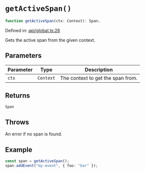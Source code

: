 # `getActiveSpan()`

```ts
function getActiveSpan(ctx: Context): Span;
```

Defined in: [api/global.ts:28](https://github.com/adobe/aio-lib-telemetry/tree/main/source/api/global.ts#L28)

Gets the active span from the given context.

## Parameters

| Parameter | Type      | Description                       |
| --------- | --------- | --------------------------------- |
| `ctx`     | `Context` | The context to get the span from. |

## Returns

`Span`

## Throws

An error if no span is found.

## Example

```ts
const span = getActiveSpan();
span.addEvent("my-event", { foo: "bar" });
```
